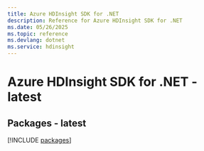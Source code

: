 ```yaml
---
title: Azure HDInsight SDK for .NET
description: Reference for Azure HDInsight SDK for .NET
ms.date: 05/26/2025
ms.topic: reference
ms.devlang: dotnet
ms.service: hdinsight
---
```

# Azure HDInsight SDK for .NET - latest
## Packages - latest
[!INCLUDE [packages](hdinsight-index.md)]